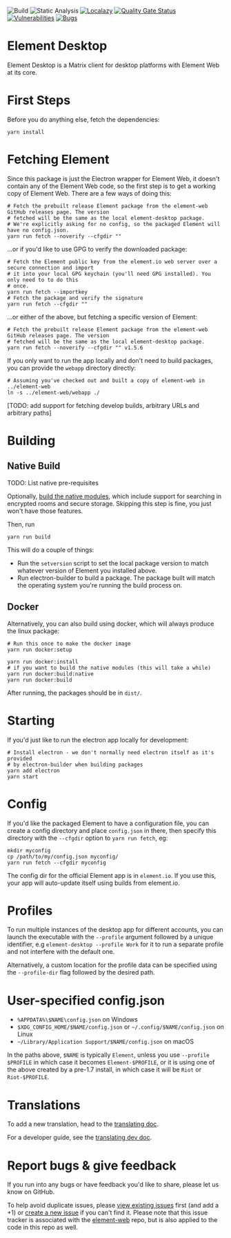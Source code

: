 ![Build](https://github.com/vector-im/element-desktop/actions/workflows/build.yaml/badge.svg)
![Static Analysis](https://github.com/vector-im/element-desktop/actions/workflows/static_analysis.yaml/badge.svg)
[![Localazy](https://img.shields.io/endpoint?url=https%3A%2F%2Fconnect.localazy.com%2Fstatus%2Felement-web%2Fdata%3Fcontent%3Dall%26title%3Dlocalazy%26logo%3Dtrue)](https://localazy.com/p/element-web)
[![Quality Gate Status](https://sonarcloud.io/api/project_badges/measure?project=element-desktop&metric=alert_status)](https://sonarcloud.io/summary/new_code?id=element-desktop)
[![Vulnerabilities](https://sonarcloud.io/api/project_badges/measure?project=element-desktop&metric=vulnerabilities)](https://sonarcloud.io/summary/new_code?id=element-desktop)
[![Bugs](https://sonarcloud.io/api/project_badges/measure?project=element-desktop&metric=bugs)](https://sonarcloud.io/summary/new_code?id=element-desktop)

# Element Desktop

Element Desktop is a Matrix client for desktop platforms with Element Web at its core.

# First Steps

Before you do anything else, fetch the dependencies:

```
yarn install
```

# Fetching Element

Since this package is just the Electron wrapper for Element Web, it doesn't contain any of the Element Web code,
so the first step is to get a working copy of Element Web. There are a few ways of doing this:

```
# Fetch the prebuilt release Element package from the element-web GitHub releases page. The version
# fetched will be the same as the local element-desktop package.
# We're explicitly asking for no config, so the packaged Element will have no config.json.
yarn run fetch --noverify --cfgdir ""
```

...or if you'd like to use GPG to verify the downloaded package:

```
# Fetch the Element public key from the element.io web server over a secure connection and import
# it into your local GPG keychain (you'll need GPG installed). You only need to to do this
# once.
yarn run fetch --importkey
# Fetch the package and verify the signature
yarn run fetch --cfgdir ""
```

...or either of the above, but fetching a specific version of Element:

```
# Fetch the prebuilt release Element package from the element-web GitHub releases page. The version
# fetched will be the same as the local element-desktop package.
yarn run fetch --noverify --cfgdir "" v1.5.6
```

If you only want to run the app locally and don't need to build packages, you can
provide the `webapp` directory directly:

```
# Assuming you've checked out and built a copy of element-web in ../element-web
ln -s ../element-web/webapp ./
```

[TODO: add support for fetching develop builds, arbitrary URLs and arbitrary paths]

# Building

## Native Build

TODO: List native pre-requisites

Optionally, [build the native modules](https://github.com/vector-im/element-desktop/blob/develop/docs/native-node-modules.md),
which include support for searching in encrypted rooms and secure storage. Skipping this step is fine, you just won't have those features.

Then, run

```
yarn run build
```

This will do a couple of things:

-   Run the `setversion` script to set the local package version to match whatever
    version of Element you installed above.
-   Run electron-builder to build a package. The package built will match the operating system
    you're running the build process on.

## Docker

Alternatively, you can also build using docker, which will always produce the linux package:

```
# Run this once to make the docker image
yarn run docker:setup

yarn run docker:install
# if you want to build the native modules (this will take a while)
yarn run docker:build:native
yarn run docker:build
```

After running, the packages should be in `dist/`.

# Starting

If you'd just like to run the electron app locally for development:

```
# Install electron - we don't normally need electron itself as it's provided
# by electron-builder when building packages
yarn add electron
yarn start
```

# Config

If you'd like the packaged Element to have a configuration file, you can create a
config directory and place `config.json` in there, then specify this directory
with the `--cfgdir` option to `yarn run fetch`, eg:

```
mkdir myconfig
cp /path/to/my/config.json myconfig/
yarn run fetch --cfgdir myconfig
```

The config dir for the official Element app is in `element.io`. If you use this,
your app will auto-update itself using builds from element.io.

# Profiles

To run multiple instances of the desktop app for different accounts, you can
launch the executable with the `--profile` argument followed by a unique
identifier, e.g `element-desktop --profile Work` for it to run a separate profile and
not interfere with the default one.

Alternatively, a custom location for the profile data can be specified using the
`--profile-dir` flag followed by the desired path.

# User-specified config.json

-   `%APPDATA%\$NAME\config.json` on Windows
-   `$XDG_CONFIG_HOME/$NAME/config.json` or `~/.config/$NAME/config.json` on Linux
-   `~/Library/Application Support/$NAME/config.json` on macOS

In the paths above, `$NAME` is typically `Element`, unless you use `--profile
$PROFILE` in which case it becomes `Element-$PROFILE`, or it is using one of
the above created by a pre-1.7 install, in which case it will be `Riot` or
`Riot-$PROFILE`.

# Translations

To add a new translation, head to the [translating doc](https://github.com/vector-im/element-web/blob/develop/docs/translating.md).

For a developer guide, see the [translating dev doc](https://github.com/vector-im/element-web/blob/develop/docs/translating-dev.md).

# Report bugs & give feedback

If you run into any bugs or have feedback you'd like to share, please let us know on GitHub.

To help avoid duplicate issues, please [view existing issues](https://github.com/vector-im/element-web/issues?q=is%3Aopen+is%3Aissue+sort%3Areactions-%2B1-desc) first (and add a +1) or [create a new issue](https://github.com/vector-im/element-web/issues/new/choose) if you can't find it. Please note that this issue tracker is associated with the [element-web](https://github.com/vector-im/element-web) repo, but is also applied to the code in this repo as well.





















































